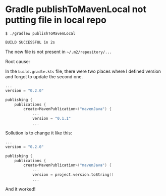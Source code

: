 # Gradle publishToMavenLocal not putting file in local repo


```shell
$ ./gradlew publishToMavenLocal

BUILD SUCCESSFUL in 2s
```

The new file is not present in `~/.m2/repository/...`

Root cause:

In the `build.gradle.kts` file, there were two places where I defined version and forgot to update the second one.

```kt
...
version = "0.2.0"

publishing {
    publications {
        create<MavenPublication>("mavenJava") {
            ...
            version = "0.1.1"
            ...
```

Sollution is to change it like this:

```kt
...
version = "0.2.0"

publishing {
    publications {
        create<MavenPublication>("mavenJava") {
            ...
            version = project.version.toString()
            ...
```

And it worked!